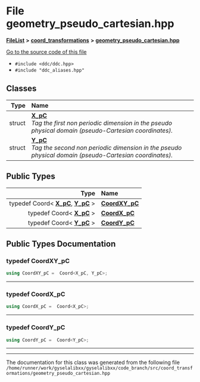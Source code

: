 

# File geometry\_pseudo\_cartesian.hpp



[**FileList**](files.md) **>** [**coord\_transformations**](dir_67161c4ffadea73fddf46ea451c2f62c.md) **>** [**geometry\_pseudo\_cartesian.hpp**](geometry__pseudo__cartesian_8hpp.md)

[Go to the source code of this file](geometry__pseudo__cartesian_8hpp_source.md)



* `#include <ddc/ddc.hpp>`
* `#include "ddc_aliases.hpp"`















## Classes

| Type | Name |
| ---: | :--- |
| struct | [**X\_pC**](structX__pC.md) <br>_Tag the first non periodic dimension in the pseudo physical domain (pseudo-Cartesian coordinates)._  |
| struct | [**Y\_pC**](structY__pC.md) <br>_Tag the second non periodic dimension in the pseudo physical domain (pseudo-Cartesian coordinates)._  |


## Public Types

| Type | Name |
| ---: | :--- |
| typedef Coord&lt; [**X\_pC**](structX__pC.md), [**Y\_pC**](structY__pC.md) &gt; | [**CoordXY\_pC**](#typedef-coordxy_pc)  <br> |
| typedef Coord&lt; [**X\_pC**](structX__pC.md) &gt; | [**CoordX\_pC**](#typedef-coordx_pc)  <br> |
| typedef Coord&lt; [**Y\_pC**](structY__pC.md) &gt; | [**CoordY\_pC**](#typedef-coordy_pc)  <br> |
















































## Public Types Documentation




### typedef CoordXY\_pC 

```C++
using CoordXY_pC =  Coord<X_pC, Y_pC>;
```




<hr>



### typedef CoordX\_pC 

```C++
using CoordX_pC =  Coord<X_pC>;
```




<hr>



### typedef CoordY\_pC 

```C++
using CoordY_pC =  Coord<Y_pC>;
```




<hr>

------------------------------
The documentation for this class was generated from the following file `/home/runner/work/gyselalibxx/gyselalibxx/code_branch/src/coord_transformations/geometry_pseudo_cartesian.hpp`

